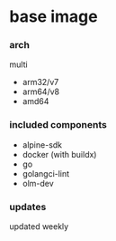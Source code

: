 # base image

### arch

multi

* arm32/v7
* arm64/v8
* amd64

### included components

* alpine-sdk
* docker (with buildx)
* go
* golangci-lint
* olm-dev

### updates

updated weekly
